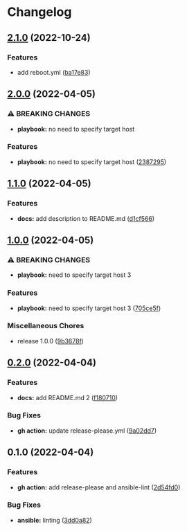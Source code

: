 # Changelog

## [2.1.0](https://www.github.com/chornberger-c2c/ansible-ping/compare/v2.0.0...v2.1.0) (2022-10-24)


### Features

* add reboot.yml ([ba17e83](https://www.github.com/chornberger-c2c/ansible-ping/commit/ba17e83279c29c072b6bab80c92c4313e27dec23))

## [2.0.0](https://www.github.com/chornberger-c2c/ansible-ping/compare/v1.1.0...v2.0.0) (2022-04-05)


### ⚠ BREAKING CHANGES

* **playbook:** no need to specify target host

### Features

* **playbook:** no need to specify target host ([2387295](https://www.github.com/chornberger-c2c/ansible-ping/commit/23872958e52430369aaa5232e607e9b187a3da38))

## [1.1.0](https://www.github.com/chornberger-c2c/ansible-ping/compare/v1.0.0...v1.1.0) (2022-04-05)


### Features

* **docs:** add description to README.md ([d1cf566](https://www.github.com/chornberger-c2c/ansible-ping/commit/d1cf566e24509bf2fda862585aa4a37d84b5d7f0))

## [1.0.0](https://www.github.com/chornberger-c2c/ansible-ping/compare/v0.2.0...v1.0.0) (2022-04-05)


### ⚠ BREAKING CHANGES

* **playbook:** need to specify target host 3

### Features

* **playbook:** need to specify target host 3 ([705ce5f](https://www.github.com/chornberger-c2c/ansible-ping/commit/705ce5fd0d27af16aee81a9c69607b7f6dbd328c))


### Miscellaneous Chores

* release 1.0.0 ([9b3678f](https://www.github.com/chornberger-c2c/ansible-ping/commit/9b3678f30ba0554d70f34d917dc5e6ad8eda4e7e))

## [0.2.0](https://www.github.com/chornberger-c2c/ansible-ping/compare/v0.1.0...v0.2.0) (2022-04-04)


### Features

* **docs:** add README.md 2 ([f180710](https://www.github.com/chornberger-c2c/ansible-ping/commit/f18071013b812432badb2fa84347c420780e4c5d))


### Bug Fixes

* **gh action:** update release-please.yml ([9a02dd7](https://www.github.com/chornberger-c2c/ansible-ping/commit/9a02dd7bb19f12b8c4d4d572f8f1937f4f0509c3))

## 0.1.0 (2022-04-04)


### Features

* **gh action:** add release-please and ansible-lint ([2d54fd0](https://www.github.com/chornberger-c2c/ansible-ping/commit/2d54fd0790e90222c1c27fd384c55ea8bc16d218))


### Bug Fixes

* **ansible:** linting ([3dd0a82](https://www.github.com/chornberger-c2c/ansible-ping/commit/3dd0a82e97543d9168e1c878a9b153ef1f01c51f))
